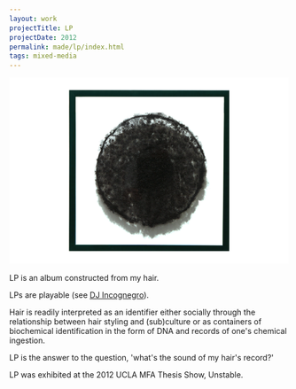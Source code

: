 ```yaml
---
layout: work
projectTitle: LP
projectDate: 2012
permalink: made/lp/index.html
tags: mixed-media
---
```


![img00][lp]

LP is an album constructed from my hair. 

LPs are playable (see [DJ Incognegro](http://rhaz.es/made/dj-incognegro)).  

Hair is readily interpreted as an identifier either socially through the relationship between hair styling and (sub)culture or as containers of biochemical identification in the form of DNA and records of one's chemical ingestion.  

LP is the answer to the question, 'what's the sound of my hair's record?'

LP was exhibited at the 2012 UCLA MFA Thesis Show, Unstable.


[lp]: /img/LP.png






